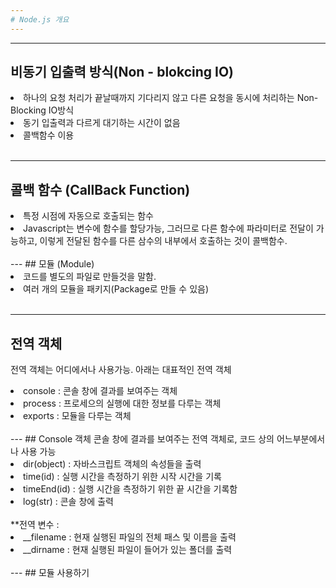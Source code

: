 ```yaml
---
# Node.js 개요
---
```


---
## 비동기 입출력 방식(Non - blokcing IO)
<li>하나의 요청 처리가 끝날때까지 기다리지 않고 다른 요청을 동시에 처리하는 Non-Blocking IO방식
<li>동기 입출력과 다르게 대기하는 시간이 없음
<li>콜백함수 이용
<br>
<br>

---
## 콜백 함수 (CallBack Function)
<li> 특정 시점에 자동으로 호출되는 함수
<li> Javascript는 변수에 함수를 할당가능, 그러므로 다른 함수에 파라미터로 전달이 가능하고, 이렇게 전달된 함수를 다른 삼수의 내부에서 호출하는 것이 콜백함수.
<br>
<br>
---
## 모듈 (Module)

<li> 코드를 별도의 파일로 만들것을 말함.
<li> 여러 개의 모듈을 패키지(Package로 만들 수 있음)
<br>
<br>

---
## 전역 객체
전역 객체는 어디에서나 사용가능. 아래는 대표적인 전역 객체
<li> console : 콘솔 창에 결과를 보여주는 객체
<li> process : 프로세으의 실행에 대한 정보를 다루는 객체
<li> exports : 모듈을 다루는 객체
<br><br>
---
## Console 객체
콘솔 창에 결과를 보여주는 전역 객체로, 코드 상의 어느부분에서나 사용 가능
<li>dir(object) : 자바스크립트 객체의 속성들을 출력
<li>time(id)  :   실행 시간을 측정하기 위한 시작 시간을 기록
<li>timeEnd(id) : 실행 시간을 측정하기 위한 끝 시간을 기록함
<li>log(str)   : 콘솔 창에 출력 
<br><br>
**전역 변수 : 
<li> __filename : 현재 실행된 파일의 전체 패스 및 이름을 출력
<li> __dirname  : 현재 실행된 파일이 들어가 있는 폴더를 출력
<br><br>
---
## 모듈 사용하기


